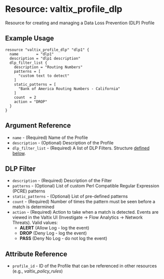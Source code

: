 # Resource: valtix_profile_dlp
Resource for creating and managing a Data Loss Prevention (DLP) Profile

## Example Usage
```hcl
resource "valtix_profile_dlp" "dlp1" {
  name        = "dlp1"
  description = "dlp1 description"
  dlp_filter_list {
    description = "Routing Numbers"
    patterns = [
      "custom text to detect"
    ]
    static_patterns = [
      "Bank of America Routing Numbers - California"
    ]
    count  = 2
    action = "DROP"
  }
}
```

## Argument Reference
* `name` - (Required) Name of the Profile
* `description` - (Optional) Description of the Profile
* `dlp_filter_list` - (Required) A list of DLP Filters. Structure [defined below](#dlp-filter).

## DLP Filter
* `description` - (Required) Description of the Filter
* `patterns` - (Optional) List of custom Perl Compatible Regular Expression (PCRE) patterns 
* `static_patterns` - (Optional) List of pre-defined patterns
* `count` - (Required) Number of times the pattern must be seen before a match is determined
* `action` - (Required) Action to take when a match is detected. Events are viewed in the Valtix UI (Investigate -> Flow Analytics -> Network Threats). Valid values:
    * **ALERT** (Allow Log - log the event)
    * **DROP** (Deny Log - log the event)
    * **PASS** (Deny No Log - do not log the event)

## Attribute Reference
* `profile_id` - ID of the Profile that can be referenced in other resources (e.g., *valtix_policy_rules*)